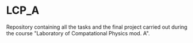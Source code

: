 # LCP_A
Repository containing all the tasks and the final project carried out during the course "Laboratory of Compatational Physics mod. A".
